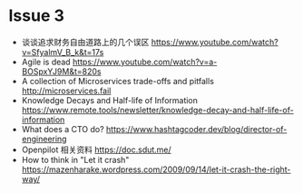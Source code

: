 # Issue 3

- 谈谈追求财务自由道路上的几个误区 https://www.youtube.com/watch?v=SfyalmV_B_k&t=17s
- Agile is dead https://www.youtube.com/watch?v=a-BOSpxYJ9M&t=820s
- A collection of Microservices trade-offs and pitfalls http://microservices.fail
- Knowledge Decays and Half-life of Information https://www.remote.tools/newsletter/knowledge-decay-and-half-life-of-information
- What does a CTO do? https://www.hashtagcoder.dev/blog/director-of-engineering
- Openpilot 相关资料 https://doc.sdut.me/
- How to think in "Let it crash" https://mazenharake.wordpress.com/2009/09/14/let-it-crash-the-right-way/
